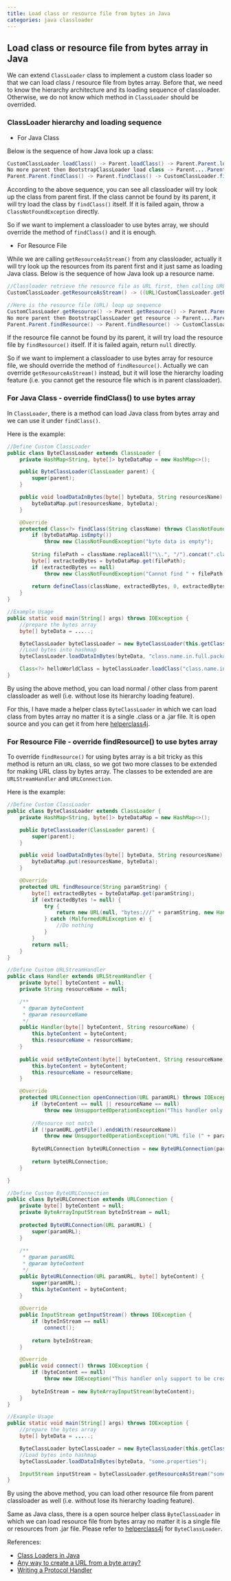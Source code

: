 ```yaml
---
title: Load class or resource file from bytes in Java
categories: java classloader
---
```


## Load class or resource file from bytes array in Java

We can extend `ClassLoader` class to implement a custom class loader so that we can load class / resource file from bytes array. Before that, we need to know the hierarchy architecture and its loading sequence of classloader. Otherwise, we do not know which method in `ClassLoader` should be overrided.

### ClassLoader hierarchy and loading sequence

- For Java Class

Below is the sequence of how Java look up a class:


``` java
CustomClassLoader.loadClass() -> Parent.loadClass() -> Parent.Parent.loadClass() -> ... -> 
No more parent then BootstrapClassLoader load class -> Parent....Parent.findClass() -> ... ->
Parent.Parent.findClass() -> Parent.findClass() -> CustomClassLoader.findClass() -> ClassNotFoundException
```


According to the above sequence, you can see all classloader will try look up the class from parent first. If the class cannot be found by its parent, it will try load the class by `findClass()` itself. If it is failed again, throw a `ClassNotFoundException` directly.

So if we want to implement a classloader to use bytes array, we should override the method of `findClass()` and it is enough.

- For Resource File

While we are calling `getResourceAsStream()` from any classloader, actually it will try look up the resources from its parent first and it just same as loading Java class. Below is the sequence of how Java look up a resource name.


``` java
//Classloader retrieve the resource file as URL first, then calling URL.openStream()
CustomClassLoader.getResourceAsStream() -> ((URL)CustomClassLoader.getResource()).openStream()

//Here is the resource file (URL) loop up sequence
CustomClassLoader.getResource() -> Parent.getResource() -> Parent.Parent.getResource() -> ... -> 
No more parent then BootstrapClassLoader get resource -> Parent....Parent.findResource() -> ... ->
Parent.Parent.findResource() -> Parent.findResource() -> CustomClassLoader.findResource() -> null
```


If the resource file cannot be found by its parent, it will try load the resource file by `findResource()` itself. If it is failed again, return `null` directly.

So if we want to implement a classloader to use bytes array for resource file, we should override the method of `findResource()`. Actually we can override `getResourceAsStream()` instead, but it will lose the hierarchy loading feature (i.e. you cannot get the resource file which is in parent classloader).


### For Java Class - override findClass() to use bytes array

In `ClassLoader`, there is a method can load Java class from bytes array and we can use it under `findClass()`.

Here is the example:


``` java
//Define Custom ClassLoader
public class ByteClassLoader extends ClassLoader {
	private HashMap<String, byte[]> byteDataMap = new HashMap<>();

	public ByteClassLoader(ClassLoader parent) {
		super(parent);
	}

	public void loadDataInBytes(byte[] byteData, String resourcesName) {
		byteDataMap.put(resourcesName, byteData);
	}

	@Override
	protected Class<?> findClass(String className) throws ClassNotFoundException {
		if (byteDataMap.isEmpty())
			throw new ClassNotFoundException("byte data is empty");
		
		String filePath = className.replaceAll("\\.", "/").concat(".class");
		byte[] extractedBytes = byteDataMap.get(filePath);
		if (extractedBytes == null)
			throw new ClassNotFoundException("Cannot find " + filePath + " in bytes");
		
		return defineClass(className, extractedBytes, 0, extractedBytes.length);
	}
}

//Example Usage
public static void main(String[] args) throws IOException {
	//prepare the bytes array
	byte[] byteData = .....;

	ByteClassLoader byteClassLoader = new ByteClassLoader(this.getClass().getClassLoader());
	//Load bytes into hashmap
	byteClassLoader.loadDataInBytes(byteData, "class.name.in.full.package");

	Class<?> helloWorldClass = byteClassLoader.loadClass("class.name.in.full.package");
}
```


By using the above method, you can load normal / other class from parent classloader as well (i.e. without lose its hierarchy loading feature).

For this, I have made a helper class `ByteClassLoader` in which we can load class from bytes array no matter it is a single .class or a .jar file. It is open source and you can get it from here [helperclass4j](https://github.com/micwan88/helperclass4j).


### For Resource File - override findResource() to use bytes array

To override `findResource()` for using bytes array is a bit tricky as this method is return an `URL` class, so we got two more classes to be extended for making URL class by bytes array. The classes to be extended are are `URLStreamHandler` and `URLConnection`.

Here is the example:

``` java
//Define Custom ClassLoader
public class ByteClassLoader extends ClassLoader {
	private HashMap<String, byte[]> byteDataMap = new HashMap<>();

	public ByteClassLoader(ClassLoader parent) {
		super(parent);
	}

	public void loadDataInBytes(byte[] byteData, String resourcesName) {
		byteDataMap.put(resourcesName, byteData);
	}

	@Override
	protected URL findResource(String paramString) {
		byte[] extractedBytes = byteDataMap.get(paramString);
		if (extractedBytes != null) {
			try {
				return new URL(null, "bytes:///" + paramString, new Handler(extractedBytes, paramString));
			} catch (MalformedURLException e) {
				//Do nothing
			}
		}
		return null;
	}
}

//Define Custom URLStreamHandler
public class Handler extends URLStreamHandler {
	private byte[] byteContent = null;
	private String resourceName = null;

	/**
	 * @param byteContent
	 * @param resourceName
	 */
	public Handler(byte[] byteContent, String resourceName) {
		this.byteContent = byteContent;
		this.resourceName = resourceName;
	}
	
	public void setByteContent(byte[] byteContent, String resourceName) {
		this.byteContent = byteContent;
		this.resourceName = resourceName;
	}

	@Override
	protected URLConnection openConnection(URL paramURL) throws IOException {
		if (byteContent == null || resourceName == null)
			throw new UnsupportedOperationException("This handler only support to be created with byte array in constructor");
		
		//Resource not match
		if (!paramURL.getFile().endsWith(resourceName))
			throw new UnsupportedOperationException("URL file (" + paramURL.getFile() + ") name does not match with assigned resource name: " + resourceName);
		
		ByteURLConnection byteURLConnection = new ByteURLConnection(paramURL, byteContent);
		
		return byteURLConnection;
	}

}

//Define Custom ByteURLConnection
public class ByteURLConnection extends URLConnection {
	private byte[] byteContent = null;
	private ByteArrayInputStream byteInStream = null;
	
	protected ByteURLConnection(URL paramURL) {
		super(paramURL);
	}
	
	/**
	 * @param paramURL
	 * @param byteContent
	 */
	public ByteURLConnection(URL paramURL, byte[] byteContent) {
		super(paramURL);
		this.byteContent = byteContent;
	}
	
	@Override
	public InputStream getInputStream() throws IOException {
		if (byteInStream == null)
			connect();
		
		return byteInStream;
	}

	@Override
	public void connect() throws IOException {
		if (byteContent == null)
			throw new IOException("This handler only support to be created with byte array in constructor");
		
		byteInStream = new ByteArrayInputStream(byteContent);
	}
}

//Example Usage
public static void main(String[] args) throws IOException {
	//prepare the bytes array
	byte[] byteData = .....;

	ByteClassLoader byteClassLoader = new ByteClassLoader(this.getClass().getClassLoader());
	//Load bytes into hashmap
	byteClassLoader.loadDataInBytes(byteData, "some.properties");

	InputStream inputStream = byteClassLoader.getResourceAsStream("some.properties");
}
```


By using the above method, you can load other resource file from parent classloader as well (i.e. without lose its hierarchy loading feature).

Same as Java class, there is a open source helper class `ByteClassLoader` in which we can load resource file from bytes array no matter it is a single file or resources from .jar file. Please refer to [helperclass4j](https://github.com/micwan88/helperclass4j) for `ByteClassLoader`.


References:
- [Class Loaders in Java](https://www.baeldung.com/java-classloaders)
- [Any way to create a URL from a byte array?](https://stackoverflow.com/questions/17776884/any-way-to-create-a-url-from-a-byte-array)
- [Writing a Protocol Handler](https://www.oreilly.com/library/view/learning-java/1565927184/apas02.html)
